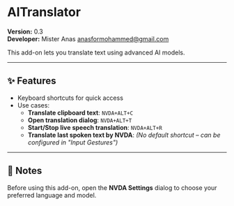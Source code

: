 # AITranslator

**Version:** 0.3  
**Developer:** Mister Anas <anasformohammed@gmail.com>

This add-on lets you translate text using advanced AI models.

---

## ✨ Features

- Keyboard shortcuts for quick access  
- Use cases:
  - **Translate clipboard text**: `NVDA+ALT+C`
  - **Open translation dialog**: `NVDA+ALT+T`
  - **Start/Stop live speech translation**: `NVDA+ALT+R`
  - **Translate last spoken text by NVDA**: *(No default shortcut – can be configured in "Input Gestures")*

---

## 📝 Notes

Before using this add-on, open the **NVDA Settings** dialog to choose your preferred language and model.
